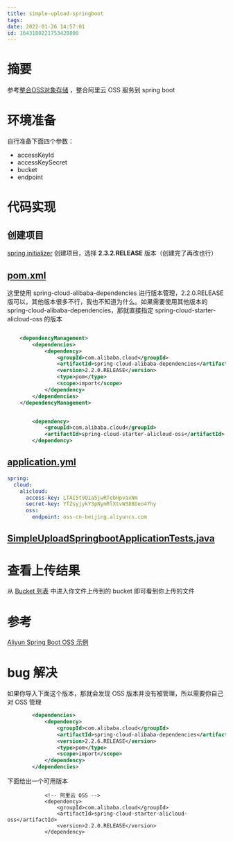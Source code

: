 ```yaml
---
title: simple-upload-springboot
tags: 
date: 2022-01-26 14:57:01
id: 1643180221753428800
---
```

# 摘要

参考[整合OSS对象存储](http://www.jayh.club/#/02.PassJava架构篇/12.SpringCloud整合OSS对象存储?id=整合oss对象存储) ，整合阿里云 OSS 服务到 spring boot 

# 环境准备

自行准备下面四个参数：

- accessKeyId
- accessKeySecret
- bucket
- endpoint

# 代码实现

## 创建项目

 [spring initializer](https://start.spring.io/) 创建项目，选择 **2.3.2.RELEASE** 版本（创建完了再改也行）

##  [pom.xml](pom.xml) 

这里使用 spring-cloud-alibaba-dependencies 进行版本管理，2.2.0.RELEASE 版可以，其他版本很多不行，我也不知道为什么。如果需要使用其他版本的 spring-cloud-alibaba-dependencies，那就直接指定 spring-cloud-starter-alicloud-oss 的版本

```xml

    <dependencyManagement>
        <dependencies>
            <dependency>
                <groupId>com.alibaba.cloud</groupId>
                <artifactId>spring-cloud-alibaba-dependencies</artifactId>
                <version>2.2.0.RELEASE</version>
                <type>pom</type>
                <scope>import</scope>
            </dependency>
        </dependencies>
    </dependencyManagement>
```

```xml

        <dependency>
            <groupId>com.alibaba.cloud</groupId>
            <artifactId>spring-cloud-starter-alicloud-oss</artifactId>
        </dependency>
```

##  [application.yml](src\main\resources\application.yml) 

```yaml
spring:
  cloud:
    alicloud:
      access-key: LTAI5t9Qia5jwRTebHpvaxNm
      secret-key: YfZsyjykY3pNymRlXtvW388Deo47hy
      oss:
        endpoint: oss-cn-beijing.aliyuncs.com
```

##  [SimpleUploadSpringbootApplicationTests.java](src\test\java\com\example\simpleuploadspringboot\SimpleUploadSpringbootApplicationTests.java) 

# 查看上传结果

从 [Bucket 列表](https://oss.console.aliyun.com/bucket) 中进入你文件上传到的 bucket 即可看到你上传的文件

# 参考

[Aliyun Spring Boot OSS 示例](https://github.com/alibaba/aliyun-spring-boot/blob/master/aliyun-spring-boot-samples/aliyun-oss-spring-boot-sample/README-zh.md) 

# bug 解决

如果你导入下面这个版本，那就会发现 OSS 版本并没有被管理，所以需要你自己对 OSS 管理

```xml
        <dependencies>
            <dependency>
                <groupId>com.alibaba.cloud</groupId>
                <artifactId>spring-cloud-alibaba-dependencies</artifactId>
                <version>2.2.6.RELEASE</version>
                <type>pom</type>
                <scope>import</scope>
            </dependency>
        </dependencies>
```

下面给出一个可用版本

```xml-dtd
            <!-- 阿里云 OSS -->
            <dependency>
                <groupId>com.alibaba.cloud</groupId>
                <artifactId>spring-cloud-starter-alicloud-oss</artifactId>
                <version>2.2.0.RELEASE</version>
            </dependency>
```
















